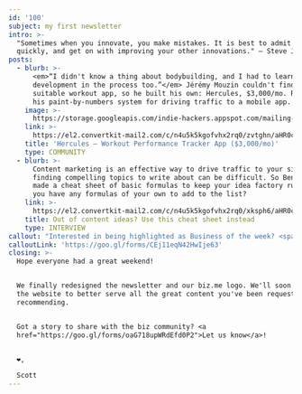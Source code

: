 ```yaml
---
id: '100'
subject: my first newsletter
intro: >-
  "Sometimes when you innovate, you make mistakes. It is best to admit them
  quickly, and get on with improving your other innovations." — Steve Jobs
posts:
  - blurb: >-
      <em>“I didn't know a thing about bodybuilding, and I had to learn Android
      development in the process too.”</em> Jérémy Mouzin couldn't find a
      suitable workout app, so he built his own: Hercules, $3,000/mo. Read about
      his paint-by-numbers system for driving traffic to a mobile app.
    image: >-
      https://storage.googleapis.com/indie-hackers.appspot.com/mailing-list/story-image--hercules.jpg
    link: >-
      https://el2.convertkit-mail2.com/c/n4u5k5kgofvhx2rq0/zvtghn/aHR0cHM6Ly93d3cuaW5kaWVoYWNrZXJzLmNvbS9idXNpbmVzc2VzL2hlcmN1bGVzP3V0bV9zb3VyY2U9SW5kaWUrSGFja2VycytOZXdzbGV0dGVyJnV0bV9jYW1wYWlnbj1pbmRpZS1oYWNrZXJzLW5ld3NsZXR0ZXItMDYxJnV0bV9tZWRpdW09ZW1haWw=
    title: 'Hercules – Workout Performance Tracker App ($3,000/mo)'
    type: COMMUNITY
  - blurb: >-
      Content marketing is an effective way to drive traffic to your site, but
      finding compelling topics to write about can be difficult. So BenSim has
      made a cheat sheet of basic formulas to keep your idea factory running. Do
      you have any formulas of your own to add to the list?
    link: >-
      https://el2.convertkit-mail2.com/c/n4u5k5kgofvhx2rq0/xksph6/aHR0cHM6Ly93d3cuaW5kaWVoYWNrZXJzLmNvbS9mb3J1bS9wb3N0Ly1LdnhoVHNJWmwyNnVqT2o3YkwzP3V0bV9zb3VyY2U9SW5kaWUrSGFja2VycytOZXdzbGV0dGVyJnV0bV9jYW1wYWlnbj1pbmRpZS1oYWNrZXJzLW5ld3NsZXR0ZXItMDYxJnV0bV9tZWRpdW09ZW1haWw=
    title: Out of content ideas? Use this cheat sheet instead
    type: INTERVIEW
callout: "Interested in being highlighted as Business of the week? <span class=\"link\">submit your info</span>! \U0001F64C"
calloutLink: 'https://goo.gl/forms/CEj11eqN42HwIje63'
closing: >-
  Hope everyone had a great weekend!


  We finally redesigned the newsletter and our biz.me logo. We'll soon redesign
  the website to better serve all the great content you've been requesting and
  recommending.


  Got a story to share with the biz community? <a
  href="https://goo.gl/forms/oaG718upWRdEfd0P2">Let us know</a>!


  ❤️,

  Scott
---
```


